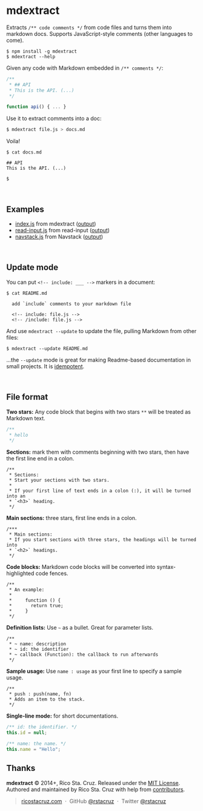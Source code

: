 # mdextract

Extracts `/** code comments */` from code files and turns them into markdown 
docs. Supports JavaScript-style comments (other languages to come).

    $ npm install -g mdextract
    $ mdextract --help

Given any code with Markdown embedded in `/** comments */`:

```js
/**
 * ## API
 * This is the API. (...)
 */

function api() { ... }
```

Use it to extract comments into a doc:

```sh
$ mdextract file.js > docs.md
```

Voila!

```
$ cat docs.md

## API
This is the API. (...)

$
```

<br>

Examples
--------

 * [index.js](index.js) from mdextract ([output](API.md))
 * [read-input.js] from read-input ([output][read-input-out])
 * [navstack.js] from Navstack ([output][navstack-out])

[navstack.js]: https://github.com/rstacruz/navstack/blob/master/navstack.js
[navstack-out]: https://github.com/rstacruz/navstack/blob/master/Readme.md
[read-input.js]: https://github.com/rstacruz/read-input/blob/master/index.js
[read-input-out]: https://github.com/rstacruz/read-input/blob/master/Readme.md

<br>

Update mode
-----------

You can put `<!-- include: ___ -->` markers in a document:

    $ cat README.md

      add `include` comments to your markdown file

      <!-- include: file.js -->
      <!-- /include: file.js -->

And use `mdextract --update` to update the file, pulling Markdown from other
files:

    $ mdextract --update README.md

...the `--update` mode is great for making Readme-based documentation in small 
projects. It is [idempotent].

<br>

File format
-----------

__Two stars:__ Any code block that begins with two stars `**` will be treated
as Markdown text.

```js
/**
 * hello
 */
```

__Sections:__ mark them with comments beginning with two stars, then have the
first line end in a colon.

```
/**
 * Sections:
 * Start your sections with two stars.
 *
 * If your first line of text ends in a colon (:), it will be turned into an
 * `<h3>` heading.
 */
```

__Main sections:__ three stars, first line ends in a colon.

```
/***
 * Main sections:
 * If you start sections with three stars, the headings will be turned into
 * `<h2>` headings.
 */
```

__Code blocks:__ Markdown code blocks will be converted into syntax-highlighted
code fences.

```
/**
 * An example:
 *
 *     function () {
 *       return true;
 *     }
 */
```

__Definition lists:__ Use `~` as a bullet. Great for parameter lists.

```
/**
 * ~ name: description
 * ~ id: the identifier
 * ~ callback (Function): the callback to run afterwards
 */
```

__Sample usage:__ Use `name : usage` as your first line to specify a sample 
usage.

```
/**
 * push : push(name, fn)
 * Adds an item to the stack.
 */
```

__Single-line mode:__ for short documentations.

```js
/** id: the identifier. */
this.id = null;

/** name: the name. */
this.name = "Hello";
```

Thanks
------

**mdextract** © 2014+, Rico Sta. Cruz. Released under the [MIT License].<br>
Authored and maintained by Rico Sta. Cruz with help from [contributors].

> [ricostacruz.com](http://ricostacruz.com) &nbsp;&middot;&nbsp;
> GitHub [@rstacruz](https://github.com/rstacruz) &nbsp;&middot;&nbsp;
> Twitter [@rstacruz](https://twitter.com/rstacruz)

[MIT License]: http://mit-license.org/
[contributors]: http://github.com/rstacruz/mdextract/contributors
[idempotent]: https://en.wikipedia.org/wiki/Idempotent
